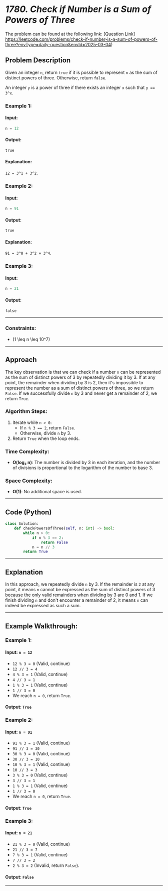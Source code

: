 # *1780. Check if Number is a Sum of Powers of Three*

The problem can be found at the following link: [Question Link] https://leetcode.com/problems/check-if-number-is-a-sum-of-powers-of-three?envType=daily-question&envId=2025-03-04)
## **Problem Description**

Given an integer `n`, return `true` if it is possible to represent `n` as the sum of distinct powers of three. Otherwise, return `false`.

An integer `y` is a power of three if there exists an integer `x` such that `y == 3^x`.

### **Example 1:**

#### **Input:**
```python
n = 12
```

#### Output:
```python
true
```

#### Explanation:
`12 = 3^1 + 3^2`.

### Example 2:

#### Input:
```python
n = 91
```

#### Output:
```python
true
```

#### Explanation:
`91 = 3^0 + 3^2 + 3^4`.

### Example 3:

#### Input:
```python
n = 21
```

#### Output:
```python
false
```

---

### Constraints:
- \(1 \leq n \leq 10^7\)

---

## Approach

The key observation is that we can check if a number `n` can be represented as the sum of distinct powers of 3 by repeatedly dividing it by 3. If at any point, the remainder when dividing by 3 is 2, then it's impossible to represent the number as a sum of distinct powers of three, so we return `False`. If we successfully divide `n` by 3 and never get a remainder of 2, we return `True`.

### Algorithm Steps:
1. Iterate while `n > 0`:
   - If `n % 3 == 2`, return `False`.
   - Otherwise, divide `n` by 3.
2. Return `True` when the loop ends.

### Time Complexity:
- **O(log₃ n)**: The number is divided by 3 in each iteration, and the number of divisions is proportional to the logarithm of the number to base 3.

### Space Complexity:
- **O(1)**: No additional space is used.

---

## Code (Python)

```python
class Solution:
    def checkPowersOfThree(self, n: int) -> bool:
        while n > 0:
            if n % 3 == 2:
                return False
            n = n // 3
        return True
```

---

## Explanation

In this approach, we repeatedly divide `n` by 3. If the remainder is `2` at any point, it means `n` cannot be expressed as the sum of distinct powers of 3 because the only valid remainders when dividing by 3 are 0 and 1. If we finish dividing `n` and don't encounter a remainder of 2, it means `n` can indeed be expressed as such a sum.

---

## Example Walkthrough:

### Example 1:
#### Input: `n = 12`

- `12 % 3 = 0` (Valid, continue)
- `12 // 3 = 4`
- `4 % 3 = 1` (Valid, continue)
- `4 // 3 = 1`
- `1 % 3 = 1` (Valid, continue)
- `1 // 3 = 0`
- We reach `n = 0`, return `True`.

#### Output: `True`

### Example 2:
#### Input: `n = 91`

- `91 % 3 = 1` (Valid, continue)
- `91 // 3 = 30`
- `30 % 3 = 0` (Valid, continue)
- `30 // 3 = 10`
- `10 % 3 = 1` (Valid, continue)
- `10 // 3 = 3`
- `3 % 3 = 0` (Valid, continue)
- `3 // 3 = 1`
- `1 % 3 = 1` (Valid, continue)
- `1 // 3 = 0`
- We reach `n = 0`, return `True`.

#### Output: `True`

### Example 3:
#### Input: `n = 21`

- `21 % 3 = 0` (Valid, continue)
- `21 // 3 = 7`
- `7 % 3 = 1` (Valid, continue)
- `7 // 3 = 2`
- `2 % 3 = 2` (Invalid, return `False`).

#### Output: `False`

---

